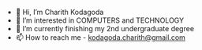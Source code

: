 - 👋 Hi, I’m Charith Kodagoda
- 👀 I’m interested in COMPUTERS and TECHNOLOGY
- 🌱 I’m currently finishing my 2nd undergraduate degree
- 📫 How to reach me - kodagoda.charith@gmail.com

<!---
charith36/charith36 is a ✨ special ✨ repository because its `README.md` (this file) appears on your GitHub profile.
You can click the Preview link to take a look at your changes.
--->
